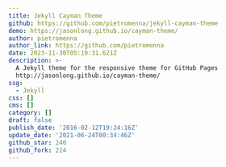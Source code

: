 ```yaml
---
title: Jekyll Cayman Theme
github: https://github.com/pietromenna/jekyll-cayman-theme
demo: https://jasonlong.github.io/cayman-theme/
author: pietromenna
author_link: https://github.com/pietromenna
date: 2023-11-30T05:19:31.621Z
description: >-
  A Jekyll theme for the responsive theme for GitHub Pages
  http://jasonlong.github.io/cayman-theme/
ssg:
  - Jekyll
css: []
cms: []
category: []
draft: false
publish_date: '2016-02-12T19:24:16Z'
update_date: '2021-06-24T00:34:46Z'
github_star: 240
github_fork: 224
---
```

